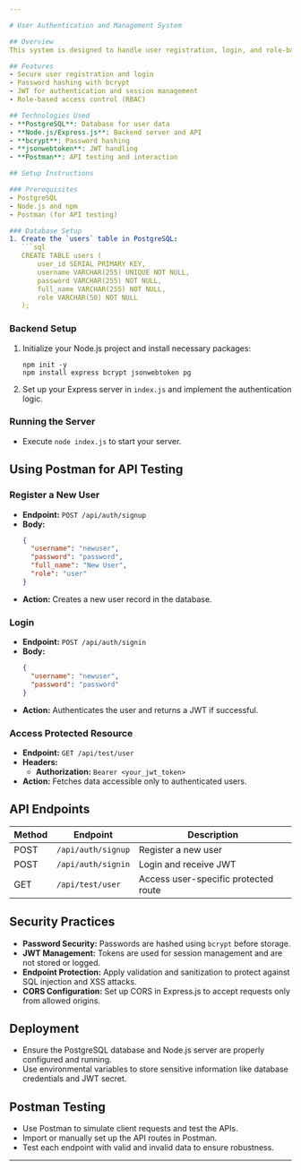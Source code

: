 ```yaml
---

# User Authentication and Management System

## Overview
This system is designed to handle user registration, login, and role-based access control within the Weapons Management System. It uses PostgreSQL for storing user data and JSON Web Tokens (JWT) for session management and authentication.

## Features
- Secure user registration and login
- Password hashing with bcrypt
- JWT for authentication and session management
- Role-based access control (RBAC)

## Technologies Used
- **PostgreSQL**: Database for user data
- **Node.js/Express.js**: Backend server and API
- **bcrypt**: Password hashing
- **jsonwebtoken**: JWT handling
- **Postman**: API testing and interaction

## Setup Instructions

### Prerequisites
- PostgreSQL
- Node.js and npm
- Postman (for API testing)

### Database Setup
1. Create the `users` table in PostgreSQL:
   ```sql
   CREATE TABLE users (
       user_id SERIAL PRIMARY KEY,
       username VARCHAR(255) UNIQUE NOT NULL,
       password VARCHAR(255) NOT NULL,
       full_name VARCHAR(255) NOT NULL,
       role VARCHAR(50) NOT NULL
   );
   ```

### Backend Setup
1. Initialize your Node.js project and install necessary packages:
   ```
   npm init -y
   npm install express bcrypt jsonwebtoken pg
   ```
2. Set up your Express server in `index.js` and implement the authentication logic.

### Running the Server
- Execute `node index.js` to start your server.

## Using Postman for API Testing

### Register a New User
- **Endpoint:** `POST /api/auth/signup`
- **Body:**
  ```json
  {
    "username": "newuser",
    "password": "password",
    "full_name": "New User",
    "role": "user"
  }
  ```
- **Action:** Creates a new user record in the database.

### Login
- **Endpoint:** `POST /api/auth/signin`
- **Body:**
  ```json
  {
    "username": "newuser",
    "password": "password"
  }
  ```
- **Action:** Authenticates the user and returns a JWT if successful.

### Access Protected Resource
- **Endpoint:** `GET /api/test/user`
- **Headers:**
  - **Authorization:** `Bearer <your_jwt_token>`
- **Action:** Fetches data accessible only to authenticated users.

## API Endpoints

| Method | Endpoint           | Description                          |
|--------|--------------------|--------------------------------------|
| POST   | `/api/auth/signup` | Register a new user                  |
| POST   | `/api/auth/signin` | Login and receive JWT                |
| GET    | `/api/test/user`   | Access user-specific protected route |

## Security Practices

- **Password Security:** Passwords are hashed using `bcrypt` before storage.
- **JWT Management:** Tokens are used for session management and are not stored or logged.
- **Endpoint Protection:** Apply validation and sanitization to protect against SQL injection and XSS attacks.
- **CORS Configuration:** Set up CORS in Express.js to accept requests only from allowed origins.

## Deployment

- Ensure the PostgreSQL database and Node.js server are properly configured and running.
- Use environmental variables to store sensitive information like database credentials and JWT secret.

## Postman Testing

- Use Postman to simulate client requests and test the APIs.
- Import or manually set up the API routes in Postman.
- Test each endpoint with valid and invalid data to ensure robustness.

---
```

